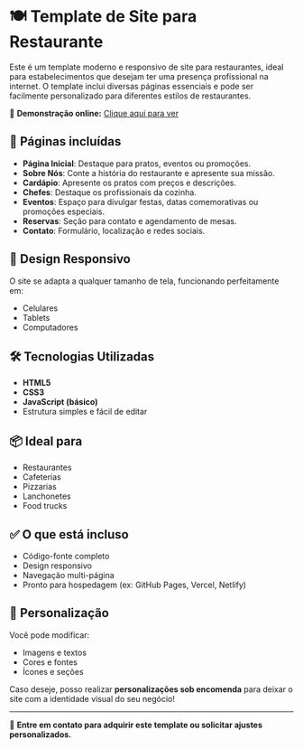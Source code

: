 # 🍽️ Template de Site para Restaurante

Este é um template moderno e responsivo de site para restaurantes, ideal para estabelecimentos que desejam ter uma presença profissional na internet. O template inclui diversas páginas essenciais e pode ser facilmente personalizado para diferentes estilos de restaurantes.

🔗 **Demonstração online:** [Clique aqui para ver](restaurantegourmet.vercel.app)

## 📄 Páginas incluídas

- **Página Inicial**: Destaque para pratos, eventos ou promoções.
- **Sobre Nós**: Conte a história do restaurante e apresente sua missão.
- **Cardápio**: Apresente os pratos com preços e descrições.
- **Chefes**: Destaque os profissionais da cozinha.
- **Eventos**: Espaço para divulgar festas, datas comemorativas ou promoções especiais.
- **Reservas**: Seção para contato e agendamento de mesas.
- **Contato**: Formulário, localização e redes sociais.

## 📱 Design Responsivo

O site se adapta a qualquer tamanho de tela, funcionando perfeitamente em:

- Celulares
- Tablets
- Computadores

## 🛠️ Tecnologias Utilizadas

- **HTML5**
- **CSS3**
- **JavaScript (básico)**
- Estrutura simples e fácil de editar

## 📦 Ideal para

- Restaurantes
- Cafeterias
- Pizzarias
- Lanchonetes
- Food trucks

## ✅ O que está incluso

- Código-fonte completo
- Design responsivo
- Navegação multi-página
- Pronto para hospedagem (ex: GitHub Pages, Vercel, Netlify)

## 🧩 Personalização

Você pode modificar:

- Imagens e textos
- Cores e fontes
- Ícones e seções

Caso deseje, posso realizar **personalizações sob encomenda** para deixar o site com a identidade visual do seu negócio!

---

📩 **Entre em contato para adquirir este template ou solicitar ajustes personalizados.**
